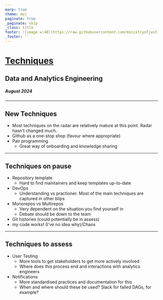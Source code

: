 ```yaml
---
marp: true
theme: moj
paginate: true
_paginate: skip
_class: title
footer: ![image w:40](https://raw.githubusercontent.com/ministryofjustice/marp-moj-theme/main/images/moj.png)
_footer: ''
---
```


<!-- _header: ![w:100](https://raw.githubusercontent.com/ministryofjustice/marp-moj-theme/main/images/moj.png) -->

# [Techniques](https://moj-analytical-services.github.io/data-and-analytics-engineering-tech-radar/2024_august/techniques)

## Data and Analytics Engineering

##### August 2024

---

## New Techniques

- Most techniques on the radar are relatively mature at this point. Radar hasn't changed much.
- Github as a one-stop shop (favour where appropriate)
- Pair programming
  - Great way of onboarding and knowledge sharing

---

## Techniques on pause

- Repository template
  - Hard to find maintainers and keep templates up-to-date
- DevOps
  - Understanding vs practioner. Most of the main techniques are captured in other blips
- Monorepos vs Multirepos
  - Very dependent on the situation you find yourself in
  - Debate should be down to the team
- Git histories (could potentially be in assess)
- my code works! (I've no idea why)/Chaos

---

##  Techniques to assess

- User Testing
  - More tools to get stakeholders to get more actively involved
  - Where does this process end and interactions with analytics engineers
- Notifications
  - More standardised practices and documentation for this
  - When and where should these be used? Slack for failed DAGs, for example?
